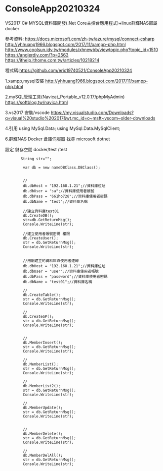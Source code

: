 # ConsoleApp20210324

VS2017 C# MYSQL資料庫開發(.Net Core主控台應用程式)+linux群輝NAS部屬docker

參考資料:
https://docs.microsoft.com/zh-tw/azure/mysql/connect-csharp
http://yhhuang1966.blogspot.com/2017/11/xampp-php.html
http://www.coolsun.idv.tw/modules/xhnewbb/viewtopic.php?topic_id=1510
https://anglerdiy.com/?p=2563
https://ithelp.ithome.com.tw/articles/10218214


程式碼:https://github.com/eric19740521/ConsoleApp20210324

1.xampp,mysql安裝
http://yhhuang1966.blogspot.com/2017/11/xampp-php.html


2.mySQL管理工具(Navicat_Portable_v12.0.17/phpMyAdmin)
https://softblog.tw/navica.html



3.vs2017 安裝/vscode
https://my.visualstudio.com/Downloads?q=visual%20studio%202017&wt.mc_id=o~msft~vscom~older-downloads


4.引用
using MySql.Data;
using MySql.Data.MySqlClient;



6.群輝NAS Docker
倉庫伺服器 找尋 microsoft dotnet

設定 儲存空間
docker/test   /test






           String str="";

            var db = new nameDBClass.DBClass();


            //
            db.dbHost = "192.168.1.21";//資料庫位址
            db.dbUser = "sa";//資料庫使用者帳號
            db.dbPass = "661ho728";//資料庫使用者密碼
            db.dbName = "test";//資料庫名稱

            //建立資料庫test01
            db.CreateDB();
            str=db.GetReturnMsg(); 
            Console.WriteLine(str);

            //建立使用者帳號密碼 權限
            db.CreateUser();
            str = db.GetReturnMsg();
            Console.WriteLine(str);


            //用剛建立的資料庫與使用者連線
            db.dbHost = "192.168.1.21";//資料庫位址
            db.dbUser = "user";//資料庫使用者帳號
            db.dbPass = "password";//資料庫使用者密碼
            db.dbName = "test01";//資料庫名稱

            //
            db.CreateTable();
            str = db.GetReturnMsg();
            Console.WriteLine(str);

            //
            db.CreateSP();
            str = db.GetReturnMsg();
            Console.WriteLine(str);


            //
            db.MemberInsert();
            str = db.GetReturnMsg();
            Console.WriteLine(str);

            //
            db.MemberList();
            str = db.GetReturnMsg();
            Console.WriteLine(str);

            //
            db.MemberList2();
            str = db.GetReturnMsg();
            Console.WriteLine(str);

            //
            db.MemberUpdate();
            str = db.GetReturnMsg();
            Console.WriteLine(str);


            //
            db.MemberDelete();
            str = db.GetReturnMsg();
            Console.WriteLine(str);

            //
            db.MemberDelAll();
            str = db.GetReturnMsg();
            Console.WriteLine(str);









